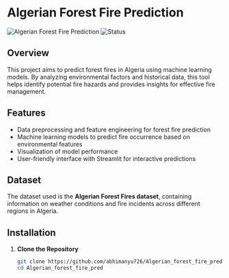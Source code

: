 # Algerian Forest Fire Prediction

![Algerian Forest Fire Prediction](https://img.shields.io/badge/Python-3.x-blue.svg)
![Status](https://img.shields.io/badge/Status-Active-green.svg)

## Overview

This project aims to predict forest fires in Algeria using machine learning models. By analyzing environmental factors and historical data, this tool helps identify potential fire hazards and provides insights for effective fire management.

## Features

- Data preprocessing and feature engineering for forest fire prediction
- Machine learning models to predict fire occurrence based on environmental features
- Visualization of model performance
- User-friendly interface with Streamlit for interactive predictions

## Dataset

The dataset used is the **Algerian Forest Fires dataset**, containing information on weather conditions and fire incidents across different regions in Algeria.

## Installation

1. **Clone the Repository**

   ```bash
   git clone https://github.com/abhimanyu726/Algerian_forest_fire_pred.git
   cd Algerian_forest_fire_pred
